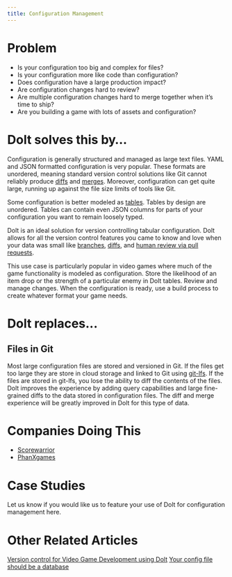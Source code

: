 ```yaml
---
title: Configuration Management
---
```


# Problem

* Is your configuration too big and complex for files? 
* Is your configuration more like code than configuration? 
* Does configuration have a large production impact? 
* Are configuration changes hard to review? 
* Are multiple configuration changes hard to merge together when it’s time to ship?
* Are you building a game with lots of assets and configuration?

# Dolt solves this by…

Configuration is generally structured and managed as large text files. YAML and JSON formatted configuration is very popular. These formats are unordered, meaning standard version control solutions like Git cannot reliably produce [diffs](../../concepts/dolt/git/diff.md) and [merges](../../concepts/dolt/git/merge.md). Moreover, configuration can get quite large, running up against the file size limits of tools like Git.

Some configuration is better modeled as [tables](../../concepts/dolt/sql/table.md). Tables by design are unordered. Tables can contain even JSON columns for parts of your configuration you want to remain loosely typed. 

Dolt is an ideal solution for version controlling tabular configuration. Dolt allows for all the version control features you came to know and love when your data was small like [branches](../../concepts/dolt/git/branch.md), [diffs](../../concepts/dolt/git/diff.md), and [human review via pull requests](../../concepts/dolthub/prs.md). 

This use case is particularly popular in video games where much of the game functionality is modeled as configuration. Store the likelihood of an item drop or the strength of a particular enemy in Dolt tables. Review and manage changes. When the configuration is ready, use a build process to create whatever format your game needs.

# Dolt replaces...

## Files in Git

Most large configuration files are stored and versioned in Git. If the files get too large they are store in cloud storage and linked to Git using [git-lfs](https://git-lfs.com/). If the files are stored in git-lfs, you lose the ability to diff the contents of the files. Dolt improves the experience by adding query capabilities and large fine-grained diffs to the data stored in configuration files. The diff and merge experience will be greatly improved in Dolt for this type of data.

# Companies Doing This

* [Scorewarrior](https://scorewarrior.com/)
* [PhanXgames](https://www.phanxgames.com/)

# Case Studies

Let us know if you would like us to feature your use of Dolt for configuration management here.

# Other Related Articles

[Version control for Video Game Development using Dolt](https://www.dolthub.com/blog/?q=game)
[Your config file should be a database](https://www.dolthub.com/blog/2023-05-15-your-config-file-should-be-a-database/)
